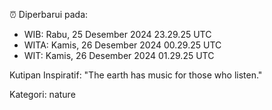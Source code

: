 ⏰ Diperbarui pada:
- WIB: Rabu, 25 Desember 2024 23.29.25 UTC
- WITA: Kamis, 26 Desember 2024 00.29.25 UTC
- WIT: Kamis, 26 Desember 2024 01.29.25 UTC

Kutipan Inspiratif:
"The earth has music for those who listen."


Kategori: nature

